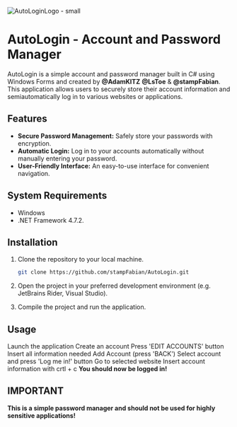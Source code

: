 ![AutoLoginLogo - small](https://github.com/stampFabian/AutoLogin/assets/91456656/da226d26-b1d8-4487-8cf1-1c3ff370d892)

# AutoLogin - Account and Password Manager

AutoLogin is a simple account and password manager built in C# using Windows Forms and created by **@AdamKITZ** **@LsToe** & **@stampFabian**.
This application allows users to securely store their account information and semiautomatically log in to various websites or applications.

## Features

- **Secure Password Management:** Safely store your passwords with encryption.
- **Automatic Login:** Log in to your accounts automatically without manually entering your password.
- **User-Friendly Interface:** An easy-to-use interface for convenient navigation.

## System Requirements

- Windows
- .NET Framework 4.7.2.

## Installation

1. Clone the repository to your local machine.
   ```bash
   git clone https://github.com/stampFabian/AutoLogin.git

2. Open the project in your preferred development environment (e.g. JetBrains Rider, Visual Studio).

3. Compile the project and run the application.

## Usage

Launch the application
Create an account
Press 'EDIT ACCOUNTS' button
Insert all information needed
Add Account (press 'BACK')
Select account and press 'Log me in!' button
Go to selected website
Insert account information with crtl + c
**You should now be logged in!**

## IMPORTANT

**This is a simple password manager and should not be used for highly sensitive applications!**

